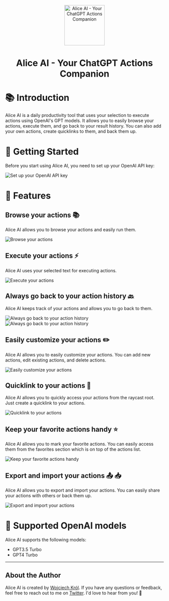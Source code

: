 <p align="center">
  <img src="https://github.com/wojciechkrol/alice-ai-raycast/raw/master/assets/icon.png" alt="Alice AI - Your ChatGPT Actions Companion" width="128">
</p>

<h1 align="center">Alice AI - Your ChatGPT Actions Companion</h1>

# 📚 Introduction

Alice AI is a daily productivity tool that uses your selection to execute actions using OpenAI's GPT models. It allows you to easily browse your actions, execute them, and go back to your result history. You can also add your own actions, create quicklinks to them, and back them up.

# 🚀 Getting Started

Before you start using Alice AI, you need to set up your OpenAI API key:

![Set up your OpenAI API key](https://github.com/wojciechkrol/alice-ai-raycast/raw/master/metadata/alice-ai-7.png)

# 🎉 Features

## Browse your actions 📚

Alice AI allows you to browse your actions and easily run them.

![Browse your actions](https://github.com/wojciechkrol/alice-ai-raycast/raw/master/metadata/alice-ai-1.png)

## Execute your actions ⚡️

Alice AI uses your selected text for executing actions.

![Execute your actions](https://github.com/wojciechkrol/alice-ai-raycast/raw/master/metadata/alice-ai-2.png)

## Always go back to your action history 🔙

Alice AI keeps track of your actions and allows you to go back to them.

![Always go back to your action history](https://github.com/wojciechkrol/alice-ai-raycast/raw/master/metadata/alice-ai-3.png)
![Always go back to your action history](https://github.com/wojciechkrol/alice-ai-raycast/raw/master/metadata/alice-ai-4.png)

## Easily customize your actions ✏️

Alice AI allows you to easily customize your actions. You can add new actions, edit existing actions, and delete actions.

![Easily customize your actions](https://github.com/wojciechkrol/alice-ai-raycast/raw/master/metadata/alice-ai-5.png)

## Quicklink to your actions 🔗

Alice AI allows you to quickly access your actions from the raycast root. Just create a quicklink to your actions.

![Quicklink to your actions](https://github.com/wojciechkrol/alice-ai-raycast/raw/master/metadata/alice-ai-6.png)

## Keep your favorite actions handy ⭐️

Alice AI allows you to mark your favorite actions. You can easily access them from the favorites section which is on top of the actions list.

![Keep your favorite actions handy](https://github.com/wojciechkrol/alice-ai-raycast/raw/master/metadata/alice-ai-9.png)

## Export and import your actions 📤 📥

Alice AI allows you to export and import your actions. You can easily share your actions with others or back them up.

![Export and import your actions](https://github.com/wojciechkrol/alice-ai-raycast/raw/master/metadata/alice-ai-8.png)

# 🚀 Supported OpenAI models

Alice AI supports the following models:
- GPT3.5 Turbo
- GPT4 Turbo

---

## About the Author

Alice AI is created by [Wojciech Król](https://github.com/wojciechkrol). If you have any questions or feedback, feel free to reach out to me on [Twitter](https://twitter.com/_wojciechkrol). I'd love to hear from you! 🚀